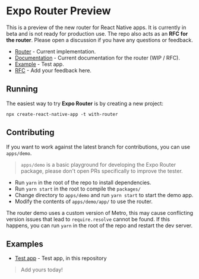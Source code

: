 # Expo Router Preview

This is a preview of the new router for React Native apps. It is currently in beta and is not ready for production use.
The repo also acts as an **RFC for the router**. Please open a discussion if you have any questions or feedback.

- [Router](/packages/expo-router) - Current implementation.
- [Documentation](https://expo.github.io/router) - Current documentation for the router (WIP / RFC).
- [Example](/apps/demo) - Test app.
- [RFC](https://github.com/expo/router/discussions/1) - Add your feedback here.

## Running

The easiest way to try **Expo Router** is by creating a new project:

```
npx create-react-native-app -t with-router
```

## Contributing

If you want to work against the latest branch for contributions, you can use `apps/demo`.

> `apps/demo` is a basic playground for developing the Expo Router package, please don't open PRs specifically to improve the tester.

- Run `yarn` in the root of the repo to install dependencies.
- Run `yarn start` in the root to compile the `packages/`
- Change directory to `apps/demo` and run `yarn start` to start the demo app.
- Modify the contents of `apps/demo/app/` to use the router.

The router demo uses a custom version of Metro, this may cause conflicting version issues that lead to `require.resolve` cannot be found. If this happens, you can run `yarn` in the root of the repo and restart the dev server.

<!-- https://twitter.com/Baconbrix/status/1560353229241831425?s=20&t=oMP-INzqtw8fqrxpzLS-8Q -->

## Examples

- [Test app](/apps/demo) - Test app, in this repository

> Add yours today!
